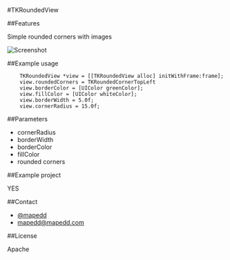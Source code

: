 #TKRoundedView

##Features

Simple rounded corners with images

![Screenshot](https://dl.dropbox.com/u/450887/tkroundedview.png)

##Example usage

		TKRoundedView *view = [[TKRoundedView alloc] initWithFrame:frame];
		view.roundedCorners = TKRoundedCornerTopLeft
		view.borderColor = [UIColor greenColor];
		view.fillColor = [UIColor whiteColor];
		view.borderWidth = 5.0f;
		view.cornerRadius = 15.0f;

##Parameters

- cornerRadius 
- borderWidth
- borderColor
- fillColor
- rounded corners


##Example project

YES


##Contact

- [@mapedd](https://twitter.com/mapedd)
- [mapedd@mapedd.com](mapedd@gmail.com/ "Title")


##License 

Apache


